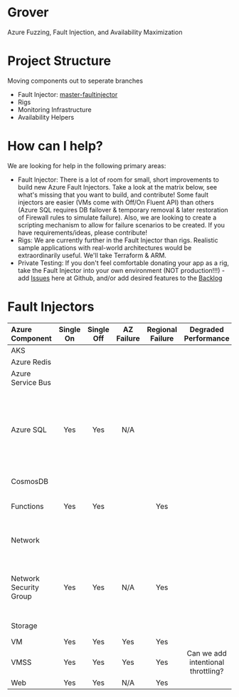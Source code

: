 # Grover
Azure Fuzzing, Fault Injection, and Availability Maximization


# Project Structure
Moving components out to seperate branches

- Fault Injector: [master-faultinjector](https://github.com/daweins/grover/tree/master-faultinjector)
- Rigs
- Monitoring Infrastructure
- Availability Helpers 

# How can I help?
We are looking for help in the following primary areas:
 - Fault Injector: There is a lot of room for small, short improvements to build new Azure Fault Injectors. Take a look at the matrix below, see what's missing that you want to build, and contribute! Some fault injectors are easier (VMs come with Off/On Fluent API) than others (Azure SQL requires DB failover & temporary removal & later restoration of Firewall rules to simulate failure).   Also, we are looking to create a scripting mechanism to allow for failure scenarios to be created. If you have requirements/ideas, please contribute!
 - Rigs: We are currently further in the Fault Injector than rigs. Realistic sample applications with real-world architectures would be extraordinarily useful. We'll take Terraform & ARM. 
 - Private Testing: If you don't feel comfortable donating your app as a rig, take the Fault Injector into your own environment (NOT production!!!) - add [Issues](https://github.com/daweins/grover/issues) here at Github, and/or add desired features to the [Backlog](https://github.com/daweins/grover/projects/1)  

# Fault Injectors
|Azure Component          |Single On|Single Off|AZ Failure|Regional Failure|Degraded Performance|Notes|
|:------------------------|:-------:|:--------:|:--------:|:--------------:|:------------------:|:----|
|AKS                      |         |          |          |                |                    | 
|Azure Redis              |         |          |          |                |                    | 
|Azure Service Bus        |         |          |          |                |                    | 
|Azure SQL                |   Yes   |  Yes     |  N/A     |                |                    |Triggers Geo-failover of DBs configured for this, then removes all Firewall rules to simulate failure. Restoration replaces the Firewall rules  
|CosmosDB                 |         |          |          |                |                    | Degradation - alter the RUs? 
|Functions                |   Yes   |  Yes     |          |     Yes        |                    | same implementation as web 
|Network                  |         |          |          |                |                    | Likely to use UDR - need to save existing UDR if in place 
|Network Security Group   |   Yes   |  Yes     |  N/A     |     Yes        |                    | Temporarily places a high priority blocking inbound/outbound rule to simulate network failure
|Storage                  |         |          |          |                |                    | Rotate keys? alter firewall rules? 
|VM                       |   Yes   |  Yes     |  Yes     |     Yes        |                    | Todo - AvSet 
|VMSS                     |   Yes   |  Yes     |  Yes     |     Yes        |  Can we add intentional throttling?                  |  
|Web                      |   Yes   |  Yes     |  N/A     |     Yes        |                    |  

